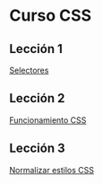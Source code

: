 # Curso CSS

## Lección 1

[Selectores](1_Selectores.md)

## Lección 2

[Funcionamiento CSS](2_Funcionamiento_CSS.md)

## Lección 3

[Normalizar estilos CSS](3_Normalizar_Estilos/Normalizar_Estilos.md)
